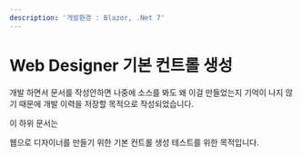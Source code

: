 ```yaml
---
description: '개발환경 : Blazor, .Net 7'
---
```


# Web Designer 기본 컨트롤 생성

개발 하면서 문서를 작성안하면 나중에 소스를 봐도 왜 이걸 만들었는지 기억이 나지 않기 때문에 개발 이력을 저장할 목적으로 작성되었습니다.&#x20;



이 하위 문서는&#x20;

웹으로 디자이너를 만들기 위한 기본 컨트롤 생성 테스트를 위한 목적입니다.&#x20;
